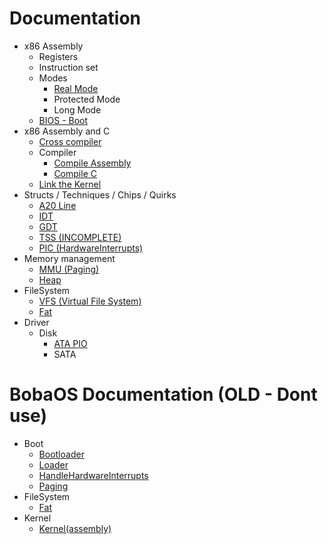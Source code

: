 # Documentation
- x86 Assembly
    - Registers
    - Instruction set
    - Modes
        - [Real Mode](assembly_modes/real_mode.md)
        - Protected Mode
        - Long Mode
    - [BIOS - Boot](x86Assembly/BIOS_Boot.md)
- x86 Assembly and C
    - [Cross compiler](assemblyAndC/crosscompiler.md)
    - Compiler
        - [Compile Assembly](assemblyAndC/compileAssembly.md)
        - [Compile C](assemblyAndC/compileC.md)
    - [Link the Kernel](assemblyAndC/linkKernel.md)
- Structs / Techniques / Chips / Quirks
    - [A20 Line](STCQ/A20_Line.md)
    - [IDT](STCQ/IDT.md)
    - [GDT](STCQ/GDT.md)
    - [TSS (INCOMPLETE)](STCQ/TSS.md)
    - [PIC (HardwareInterrupts)](STCQ/HardwareInterrupts.md)
- Memory management
    - [MMU (Paging)](memoryManagement/paging.md)
    - [Heap](memoryManagement/heap.md)
- FileSystem
    - [VFS (Virtual File System)](fs/vfs.md)
    - [Fat](fs/Fat.md)
- Driver
    - Disk
        - [ATA PIO](driver/disk_ata_pio.md)
        - SATA

# BobaOS Documentation (OLD - Dont use)
- Boot
    - [Bootloader](boot/Boot.md)
    - [Loader](boot/Loader.md)
    - [HandleHardwareInterrupts](STCQ/HardwareInterrupts.md)
    - [Paging](memoryManagement/paging.md)
- FileSystem
    - [Fat](fs/Fat.md)
- Kernel
    - [Kernel(assembly)](kernel/kernel.asm.md)